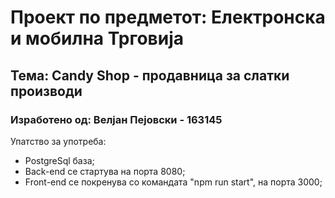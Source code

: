 # Проект по предметот: Електронска и мобилна Трговија
## Тема: Candy Shop - продавница за слатки производи
### Изработено од: Велјан Пејовски - 163145

Упатство за употреба:
  - PostgreSql база;
  - Back-end се стартува на порта 8080;
  - Front-end се покренува со командата "npm run start", на порта 3000;

